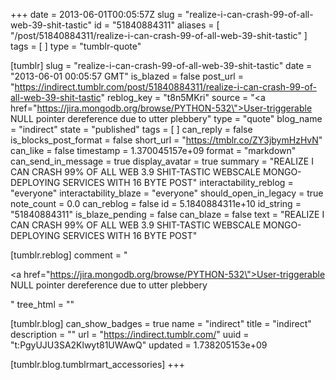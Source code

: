 +++
date = 2013-06-01T00:05:57Z
slug = "realize-i-can-crash-99-of-all-web-39-shit-tastic"
id = "51840884311"
aliases = [ "/post/51840884311/realize-i-can-crash-99-of-all-web-39-shit-tastic" ]
tags = [ ]
type = "tumblr-quote"

[tumblr]
slug = "realize-i-can-crash-99-of-all-web-39-shit-tastic"
date = "2013-06-01 00:05:57 GMT"
is_blazed = false
post_url = "https://indirect.tumblr.com/post/51840884311/realize-i-can-crash-99-of-all-web-39-shit-tastic"
reblog_key = "t8n5MKri"
source = "<a href=\"https://jira.mongodb.org/browse/PYTHON-532\">User-triggerable NULL pointer dereference due to utter plebbery</a>"
type = "quote"
blog_name = "indirect"
state = "published"
tags = [ ]
can_reply = false
is_blocks_post_format = false
short_url = "https://tmblr.co/ZY3jbymHzHvN"
can_like = false
timestamp = 1.370045157e+09
format = "markdown"
can_send_in_message = true
display_avatar = true
summary = "REALIZE I CAN CRASH 99% OF ALL WEB 3.9 SHIT-TASTIC WEBSCALE MONGO-DEPLOYING SERVICES WITH 16 BYTE POST"
interactability_reblog = "everyone"
interactability_blaze = "everyone"
should_open_in_legacy = true
note_count = 0.0
can_reblog = false
id = 5.1840884311e+10
id_string = "51840884311"
is_blaze_pending = false
can_blaze = false
text = "REALIZE I CAN CRASH 99% OF ALL WEB 3.9 SHIT-TASTIC WEBSCALE MONGO-DEPLOYING SERVICES WITH 16 BYTE POST"

[tumblr.reblog]
comment = "<p><a href=\"https://jira.mongodb.org/browse/PYTHON-532\">User-triggerable NULL pointer dereference due to utter plebbery</a></p>"
tree_html = ""

[tumblr.blog]
can_show_badges = true
name = "indirect"
title = "indirect"
description = ""
url = "https://indirect.tumblr.com/"
uuid = "t:PgyUJU3SA2Klwyt81UWAwQ"
updated = 1.738205153e+09

[tumblr.blog.tumblrmart_accessories]
+++
